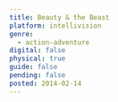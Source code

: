 ```yaml
---
title: Beauty & the Beast
platform: intellivision
genre:
  - action-adventure
digital: false
physical: true
guide: false
pending: false
posted: 2014-02-14
---
```

